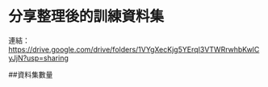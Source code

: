 # 分享整理後的訓練資料集

連結：<https://drive.google.com/drive/folders/1VYgXecKjg5YErqI3VTWRrwhbKwlCyJjN?usp=sharing>

##資料集數量

